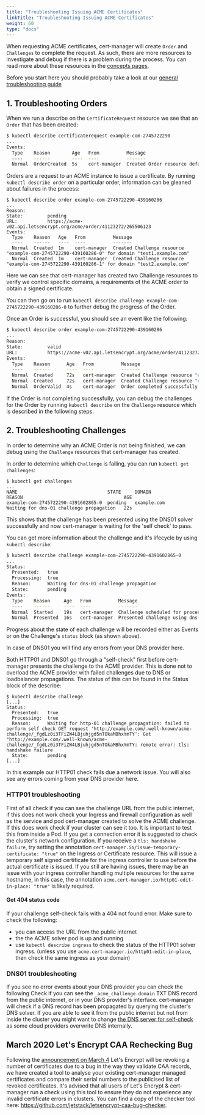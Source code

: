 ```yaml
---
title: "Troubleshooting Issuing ACME Certificates"
linkTitle: "Troubleshooting Issuing ACME Certificates"
weight: 60
type: "docs"
---
```


When requesting ACME certificates, cert-manager will create `Order` and
`Challenges` to complete the request. As such, there are more resources to
investigate and debug if there is a problem during the process. You can read
more about these resources in the [concepts
pages](../../concepts/acme-orders-challenges/).

Before you start here you should probably take a look at our [general troubleshooting guide](../troubleshooting/)

## 1. Troubleshooting Orders

When we run a describe on the `CertificateRequest` resource we see that an `Order` that has
been created:

```bash
$ kubectl describe certificaterequest example-com-2745722290
...
Events:
  Type    Reason        Age   From          Message
  ----    ------        ----  ----          -------
  Normal  OrderCreated  5s    cert-manager  Created Order resource default/example-com-2745722290-439160286
```

Orders are a request to an ACME instance to issue a certificate. 
By running `kubectl describe order` on a particular order,
information can be gleaned about failures in the process:

```console
$ kubectl describe order example-com-2745722290-439160286
...
Reason:
State:         pending
URL:           https://acme-v02.api.letsencrypt.org/acme/order/41123272/265506123
Events:
  Type    Reason   Age   From          Message
  ----    ------   ----  ----          -------
  Normal  Created  1m    cert-manager  Created Challenge resource "example-com-2745722290-439160286-0" for domain "test1.example.com"
  Normal  Created  1m    cert-manager  Created Challenge resource "example-com-2745722290-439160286-1" for domain "test2.example.com"
```

Here we can see that cert-manager has created two Challenge resources to verify we control specific domains, 
a requirements of the ACME order to obtain a signed certificate.

You can then go on to run
`kubectl describe challenge example-com-2745722290-439160286-0` to further debug the
progress of the Order.

Once an Order is successful, you should see an event like the following:

```bash
$ kubectl describe order example-com-2745722290-439160286
...
Reason:
State:         valid
URL:           https://acme-v02.api.letsencrypt.org/acme/order/41123272/265506123
Events:
  Type    Reason      Age   From          Message
  ----    ------      ----  ----          -------
  Normal  Created     72s   cert-manager  Created Challenge resource "example-com-2745722290-439160286-0" for domain "test1.example.com"
  Normal  Created     72s   cert-manager  Created Challenge resource "example-com-2745722290-439160286-1" for domain "test2.example.com"
  Normal  OrderValid  4s    cert-manager  Order completed successfully
```

If the Order is not completing successfully, you can debug the challenges
for the Order by running `kubectl describe` on the `Challenge` resource which is described in the following steps.

## 2. Troubleshooting Challenges

In order to determine why an ACME Order is not being finished, we can debug
using the `Challenge` resources that cert-manager has created.

In order to determine which `Challenge` is failing, you can run
`kubectl get challenges`:


```console
$ kubectl get challenges
...
NAME                                 STATE     DOMAIN            REASON                                     AGE
example-com-2745722290-4391602865-0  pending   example.com       Waiting for dns-01 challenge propagation   22s
```

This shows that the challenge has been presented using the DNS01 solver
successfully and now cert-manager is waiting for the 'self check' to pass.

You can get more information about the challenge and it's lifecycle by using `kubectl describe`:

```bash
$ kubectl describe challenge example-com-2745722290-4391602865-0
...
Status:
  Presented:   true
  Processing:  true
  Reason:      Waiting for dns-01 challenge propagation
  State:       pending
Events:
  Type    Reason     Age   From          Message
  ----    ------     ----  ----          -------
  Normal  Started    19s   cert-manager  Challenge scheduled for processing
  Normal  Presented  16s   cert-manager  Presented challenge using dns-01 challenge mechanism
```

Progress about the state of each challenge will be recorded either as Events
or on the Challenge's `status` block (as shown above).

In case of DNS01 you will find any errors from your DNS provider here.

Both HTTP01 and DNS01 go through a "self-check" first before cert-manager presents the challenge to the ACME provider.
This is done not to overload the ACME provider with failed challenges due to DNS or loadbalancer propagations.
The status of this can be found in the Status block of the describe:
```console
$ kubectl describe challenge 
[...]
Status:
  Presented:   true
  Processing:  true
  Reason:      Waiting for http-01 challenge propagation: failed to perform self check GET request 'http://example.com/.well-known/acme-challenge/_fgdLz0i3TFiZW4LBjuhjgd5nTOkaMBhxYmTY': Get "http://example.com/.well-known/acme-challenge/_fgdLz0i3TFiZW4LBjuhjgd5nTOkaMBhxYmTY: remote error: tls: handshake failure
  State:       pending
[...]
```

In this example our HTTP01 check fails due a network issue.
You will also see any errors coming from your DNS provider here.

### HTTP01 troubleshooting
First of all check if you can see the challenge URL from the public internet, if this does not work check your Ingress and firewall configuration as well as the service and pod cert-manager created to solve the ACME challenge.
If this does work check if your cluster can see it too. It is important to test this from inside a Pod. If you get a connection error it is suggested to check the cluster's network configuration.
If you receive a `tls: handshake failure`, try setting the annotation `cert-manager.io/issue-temporary-certificate: "true"` on the Ingress or Certificate resource. This will issue a temporary self signed certificate for the ingress controller to use before the actual certificate is issued.
If you still are having issues, there may be an issue with your ingress controller handling multiple resources for the same hostname, in this case, the annotation `acme.cert-manager.io/http01-edit-in-place: "true"` is likely required.

#### Got 404 status code
If your challenge self-check fails with a 404 not found error. Make sure to check the following:

* you can access the URL from the public internet
* the the ACME solver pod is up and running
* use `kubectl describe ingress` to check the status of the HTTP01 solver ingress. (unless you use `acme.cert-manager.io/http01-edit-in-place`, then check the same ingress as your domain)

### DNS01 troubleshooting
If you see no error events about your DNS provider you can check the following
Check if you can see the `_acme_challenge.domain` TXT DNS record from the public internet, or in your DNS provider's interface.
cert-manager will check if a DNS record has been propagated by querying the cluster's DNS solver. If you are able to see it from the public internet but not from inside the cluster you might want to change [the DNS server for self-check](../../configuration/acme/dns01/#setting-nameservers-for-dns01-self-check) as some cloud providers overwrite DNS internally. 

## March 2020 Let's Encrypt CAA Rechecking Bug
Following the [announcement on March 4](https://community.letsencrypt.org/t/revoking-certain-certificates-on-march-4/114864) Let's Encrypt will be revoking a number of certificates due to a bug in the way they validate CAA records, we have created a tool to analyse your existing cert-manager managed certificates and compare their serial numbers to the publicised list of revoked certificates.
It's advised that all users of Let's Encrypt & cert-manager run a check using this tool to ensure they do not experience any invalid certificate errors in clusters.
You can find a copy of the checker tool here: https://github.com/jetstack/letsencrypt-caa-bug-checker.
